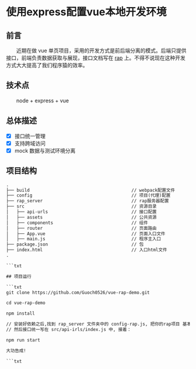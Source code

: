 # 使用express配置vue本地开发环境

## 前言

　　近期在做 vue 单页项目，采用的开发方式是前后端分离的模式。后端只提供接口，前端负责数据获取与展现，接口文档写在 [rap](http://rapapi.org/org/index.do) 上。不得不说现在这种开发方式大大提高了我们程序猿的效率。

## 技术点

　　node + express + vue

## 总体描述

- [x] 接口统一管理
- [x] 支持跨域访问
- [x] mock 数据与测试环境分离

## 项目结构

```txt
.
├── build                                       // webpack配置文件
├── config                                      // 项目(代理)配置
├── rap_server                                  // rap服务器配置
├── src                                         // 资源目录
│   ├── api-urls                                // 接口配置
│   ├── assets                                  // 公共资源
│   ├── components                              // 组件
│   ├── router                                  // 页面路由
│   ├── App.vue                                 // 页面入口文件
│   ├── main.js                                 // 程序主入口
├── package.json                                // 包
├── index.html                                  // 入口html文件
.

```txt

## 项目运行

```txt
git clone https://github.com/Guoch0526/vue-rap-demo.git

cd vue-rap-demo

npm install

// 安装好依赖之后,找到 rap_server 文件夹中的 config-rap.js, 把你的rap项目 基本配置替换
// 然后接口统一写在 src/api-irls/index.js 中, 接着：

npm run start

大功告成!

```txt